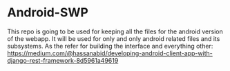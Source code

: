 # Android-SWP

This repo is going to be used for keeping all the files for the android version of the webapp.
It will be used for only and only android related files and its subsystems.
As the refer for building the interface and everything other:
https://medium.com/@hassanabid/developing-android-client-app-with-django-rest-framework-8d5961a49619
